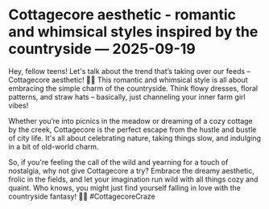 # Cottagecore aesthetic - romantic and whimsical styles inspired by the countryside — 2025-09-19

Hey, fellow teens! Let's talk about the trend that’s taking over our feeds – Cottagecore aesthetic! 🌿🌻 This romantic and whimsical style is all about embracing the simple charm of the countryside. Think flowy dresses, floral patterns, and straw hats – basically, just channeling your inner farm girl vibes!

Whether you’re into picnics in the meadow or dreaming of a cozy cottage by the creek, Cottagecore is the perfect escape from the hustle and bustle of city life. It's all about celebrating nature, taking things slow, and indulging in a bit of old-world charm.

So, if you're feeling the call of the wild and yearning for a touch of nostalgia, why not give Cottagecore a try? Embrace the dreamy aesthetic, frolic in the fields, and let your imagination run wild with all things cozy and quaint. Who knows, you might just find yourself falling in love with the countryside fantasy! 🌾💫 #CottagecoreCraze